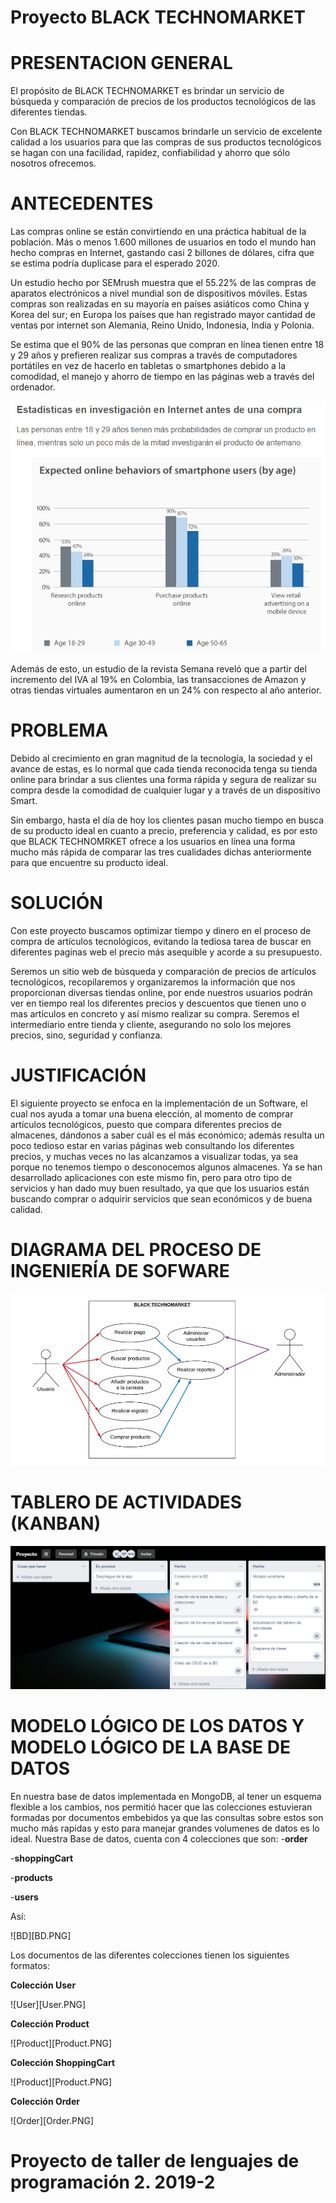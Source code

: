 # Proyecto BLACK TECHNOMARKET

# PRESENTACION GENERAL 

El propósito de BLACK TECHNOMARKET es brindar un servicio de búsqueda y comparación de precios de los productos tecnológicos de las diferentes tiendas. 

Con BLACK TECHNOMARKET buscamos brindarle un servicio de excelente calidad a los usuarios para que las compras de sus productos tecnológicos se hagan con una facilidad, rapidez, confiabilidad y ahorro que sólo nosotros ofrecemos. 

# ANTECEDENTES

Las compras online se están convirtiendo en una práctica habitual  de la población. Más o menos 1.600 millones de usuarios en todo el mundo han hecho compras en Internet, gastando casi 2 billones de dólares, cifra que se estima podría duplicase para el esperado 2020.

Un estudio hecho por SEMrush muestra que el 55.22% de las compras de aparatos electrónicos a nivel mundial son de dispositivos móviles. Estas compras son realizadas en su mayoría en países asiáticos como China y Korea del sur; en Europa los países que han registrado mayor cantidad de ventas por internet son Alemania, Reino Unido, Indonesia, India y Polonia.

Se estima que el 90% de las personas que compran en línea tienen entre 18 y 29 años y prefieren realizar sus compras a través de computadores portátiles en vez de hacerlo en tabletas o smartphones debido a la comodidad, el manejo y ahorro de tiempo en las páginas web a través del ordenador.

![estadisticas](estadisticas.PNG)

Además de esto, un estudio de la revista Semana reveló que a partir del incremento del IVA al 19% en Colombia, las transacciones de Amazon y otras tiendas virtuales aumentaron en un 24% con respecto al año anterior.

# PROBLEMA

Debido al crecimiento en gran magnitud de la tecnología, la sociedad y el avance de estas, es lo normal que cada tienda reconocida tenga su tienda online para brindar a sus clientes una forma rápida y segura de realizar su compra desde la comodidad de cualquier lugar y a través de un dispositivo Smart.

Sin embargo, hasta el día de hoy los clientes pasan mucho tiempo en busca de su producto ideal en cuanto a precio, preferencia y calidad, es por esto que BLACK TECHNOMRKET ofrece a los usuarios en línea una forma mucho más rápida de comparar las tres cualidades dichas anteriormente para que encuentre su producto ideal.

# SOLUCIÓN

Con este proyecto buscamos optimizar tiempo y dinero en el proceso de compra de artículos tecnológicos, evitando la tediosa tarea de buscar en diferentes paginas web el precio más asequible y acorde a su presupuesto.

Seremos un sitio web de búsqueda y comparación de precios de artículos tecnológicos, recopilaremos y organizaremos la información que nos proporcionan diversas tiendas online, por ende nuestros usuarios podrán ver en tiempo real los diferentes precios y descuentos que tienen uno o mas artículos en concreto y así mismo realizar su compra. Seremos el intermediario entre tienda y cliente, asegurando no solo los mejores precios, sino, seguridad y confianza. 

# JUSTIFICACIÓN

El siguiente proyecto se enfoca en la implementación de un Software, el cual nos ayuda a tomar una buena elección, al momento de comprar artículos tecnológicos, puesto que compara diferentes precios de almacenes, dándonos a saber cuál es el más económico; además resulta un poco tedioso estar en varias páginas web consultando los diferentes precios, y muchas veces no las alcanzamos a visualizar todas, ya sea porque no tenemos tiempo o desconocemos algunos almacenes. Ya se han desarrollado aplicaciones con este mismo fin, pero para otro tipo de servicios y han dado muy buen resultado, ya que que los usuarios están buscando comprar o adquirir servicios que sean económicos y de buena calidad.

# DIAGRAMA DEL PROCESO DE INGENIERÍA DE SOFWARE

![Diagrama_CasosdeUso](Diagrama_CasosdeUso.png)

# TABLERO DE ACTIVIDADES (KANBAN)

![TableroActividades](TableroActividades.PNG)

# MODELO LÓGICO DE LOS DATOS Y MODELO LÓGICO DE LA BASE DE DATOS

En nuestra base de datos implementada en MongoDB, al tener un esquema flexible a los cambios, nos permitió hacer que las colecciones estuvieran formadas por documentos embebidos ya que las consultas sobre estos son mucho más rapidas y esto para manejar grandes volumenes de datos es lo ideal. 
Nuestra Base de datos, cuenta con 4 colecciones que son: 
 -**order**  
 
 -**shoppingCart**
 
 -**products**
 
 -**users**
 
Así:

![BD][BD.PNG]

Los documentos de las diferentes colecciones tienen los siguientes formatos:

 **Colección User**

![User][User.PNG]

 **Colección Product**
 
![Product][Product.PNG]

  **Colección ShoppingCart**
  
![Product][Product.PNG]

  **Colección Order**
  
![Order][Order.PNG]

 # Proyecto de taller de lenguajes de programación 2. 2019-2
